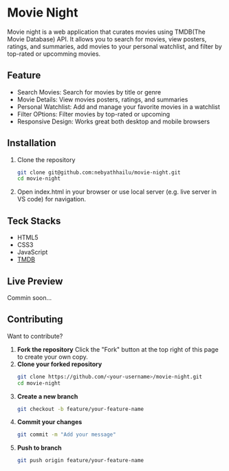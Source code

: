 # Movie Night
Movie night is a web application that curates movies using TMDB(The Movie Database) API. It allows you to search for movies, view posters, ratings, and summaries, add movies to your personal watchlist, and filter by top-rated or upcomming movies.

## Feature
- Search Movies: Search for movies by title or genre
- Movie Details: View movies posters, ratings, and summaries
- Personal Watchlist: Add and manage your favorite movies in a watchlist
- Filter OPtions: Filter movies by top-rated or upcoming
- Responsive Design: Works great both desktop and mobile browsers
  
## Installation
1. Clone the repository
   ```bash
   git clone git@github.com:nebyathhailu/movie-night.git
   cd movie-night
   ```
2. Open index.html in your browser or use local server (e.g. live server in VS code) for navigation.

## Teck Stacks
- HTML5
- CSS3
- JavaScript
- [TMDB](#https://www.themoviedb.org/)

## Live Preview
Commin soon...

## Contributing
Want to contribute?
1. **Fork the repository**
   Click the "Fork" button at the top right of this page to create your own copy.
2. **Clone your forked repository**
   ```bash
   git clone https://github.com/<your-username>/movie-night.git
   cd movie-night
   ```
3. **Create a new branch**
   ```bash
   git checkout -b feature/your-feature-name
   ```
4. **Commit your changes**
   ```bash
   git commit -m "Add your message"
   ```
5. **Push to branch**
   ```bash
   git push origin feature/your-feature-name
   ```
